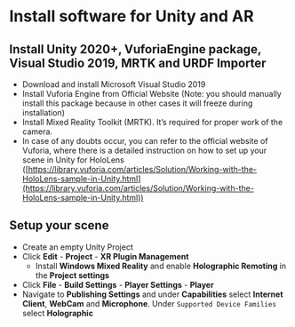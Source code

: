 # Install software for Unity and AR
## Install Unity 2020+, VuforiaEngine package, Visual Studio 2019, MRTK and URDF Importer
* Download and install Microsoft Visual Studio 2019
* Install Vuforia Engine from Official Website (Note: you should manually install this package because in other cases it will freeze during installation)
* Install Mixed Reality Toolkit (MRTK). It’s required for proper work of the camera.
* In case of any doubts occur, you can refer to the official website of Vuforia, where there is a detailed instruction on how to set up your scene in Unity for HoloLens ([https://library.vuforia.com/articles/Solution/Working-with-the-HoloLens-sample-in-Unity.html](https://library.vuforia.com/articles/Solution/Working-with-the-HoloLens-sample-in-Unity.html))
## Setup your scene
* Create an empty Unity Project
* Click **Edit** - **Project** - **XR Plugin Management**
  - Install **Windows Mixed Reality** and enable **Holographic Remoting** in the **Project settings**
* Click **File** - **Build Settings** - **Player Settings** - **Player**
* Navigate to **Publishing Settings** and under **Capabilities** select **Internet Client**, **WebCam** and **Microphone**. Under `Supported Device Families` select **Holographic**
